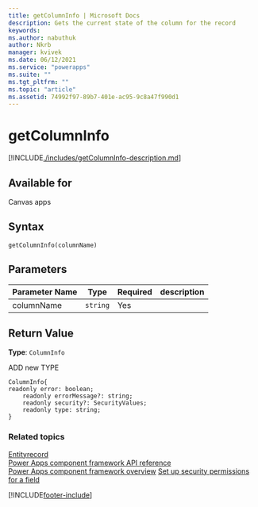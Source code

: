 ```yaml
---
title: getColumnInfo | Microsoft Docs
description: Gets the current state of the column for the record
keywords:
ms.author: nabuthuk
author: Nkrb
manager: kvivek
ms.date: 06/12/2021
ms.service: "powerapps"
ms.suite: ""
ms.tgt_pltfrm: ""
ms.topic: "article"
ms.assetid: 74992f97-89b7-401e-ac95-9c8a47f990d1
---
```


# getColumnInfo

[!INCLUDE[./includes/getColumnInfo-description.md](./includes/getColumnInfo-description.md)]

## Available for

Canvas apps

## Syntax

`getColumnInfo(columnName)`

## Parameters

| Parameter Name | Type     | Required | description |
| -------------- | -------- | -------- | ----------- |
| columnName     | `string` | Yes      |             |

## Return Value

**Type**: `ColumnInfo`

ADD new TYPE

```
ColumnInfo{
readonly error: boolean;
	readonly errorMessage?: string;
	readonly security?: SecurityValues;
	readonly type: string;
}
```

### Related topics

[Entityrecord](../entityrecord.md)<br/>
[Power Apps component framework API reference](../../reference/index.md)<br/>
[Power Apps component framework overview](../../overview.md)
[Set up security permissions for a field](/power-platform/admin/set-up-security-permissions-field)

[!INCLUDE[footer-include](../../../../includes/footer-banner.md)]
